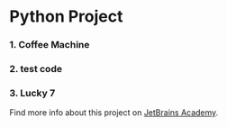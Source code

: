 # Python Project
### 1. Coffee Machine
### 2. test code
### 3. Lucky 7

Find more info about this project on [JetBrains Academy](https://www.jetbrains.com/academy/).
